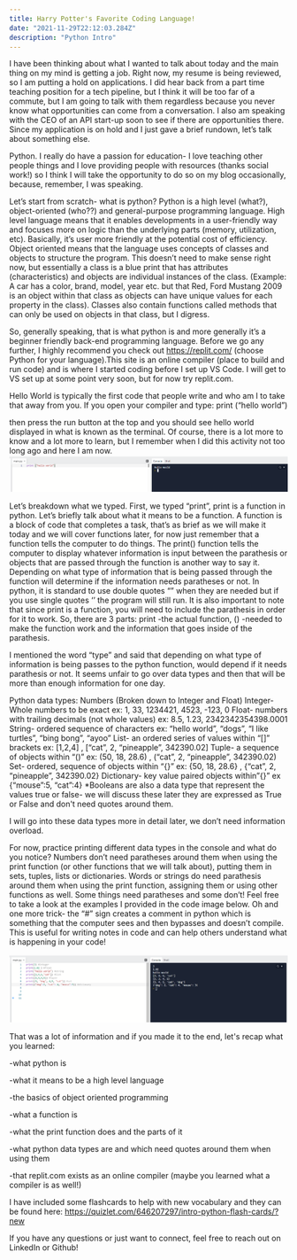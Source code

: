```yaml
---
title: Harry Potter's Favorite Coding Language! 
date: "2021-11-29T22:12:03.284Z"
description: "Python Intro"
---
```

I have been thinking about what I wanted to talk about today and the main thing on my mind is getting a job. Right now, my resume is being reviewed, so I am putting a hold on applications. I did hear back from a part time teaching position for a tech pipeline, but I think it will be too far of a commute, but I am going to talk with them regardless because you never know what opportunities can come from a conversation. I also am speaking with the CEO of an API start-up soon to see if there are opportunities there. Since my application is on hold and I just gave a brief rundown, let’s talk about something else.

Python. 
I really do have a passion for education- I love teaching other people things and I love providing people with resources (thanks social work!) so I think I will take the opportunity to do so on my blog occasionally, because, remember, I was speaking. 

Let’s start from scratch- what is python? Python is a high level (what?), object-oriented (who??) and general-purpose programming language. High level language means that it enables developments in a user-friendly way and focuses more on logic than the underlying parts (memory, utilization, etc). Basically, it’s user more friendly at the potential cost of efficiency. Object oriented means that the language uses concepts of classes and objects to structure the program. This doesn’t need to make sense right now, but essentially a class is a blue print that has attributes (characteristics) and objects are individual instances of the class. (Example: A car has a color, brand, model, year etc. but that Red, Ford Mustang 2009 is an object within that class as objects can have unique values for each property in the class). Classes also contain functions called methods that can only be used on objects in that class, but I digress. 

So, generally speaking, that is what python is and more generally it’s a beginner friendly back-end programming language. 
Before we go any further, I highly recommend you check out https://replit.com/  (choose Python for your language).This site is an online compiler (place to build and run code) and is where I started coding before I set up VS Code. I will get to VS set up at some point very soon, but for now try replit.com.

Hello World is typically the first code that people write and who am I to take that away from you. If you open your compiler and type:
print (“hello world”) 

then press the run button at the top and you should see hello world displayed in what is known as the terminal. 
Of course, there is a lot more to know and a lot more to learn, but I remember when I did this activity not too long ago and here I am now. 
!["test"](./hello_world.png)

Let’s breakdown what we typed. First, we typed “print”, print is a function in python. Let’s briefly talk about what it means to be a function. A function is a block of code that completes a task, that’s as brief as we will make it today and we will cover functions later, for now just remember that a function tells the computer to do things. The print() function tells the computer to display whatever information is input between the parathesis or objects that are passed through the function is another way to say it. Depending on what type of information that is being passed through the function will determine if the information needs paratheses or not. In python, it is standard to use double quotes “” when they are needed but if you use single quotes ‘’ the program will still run. It is also important to note that since print is a function, you will need to include the parathesis in order for it to work. 
So, there are 3 parts: print -the actual function, () -needed to make the function work and the information that goes inside of the parathesis. 

I mentioned the word “type” and said that depending on what type of information is being passes to the python function, would depend if it needs parathesis or not. It seems unfair to go over data types and then that will be more than enough information for one day. 

Python data types: 
Numbers (Broken down to Integer and Float)
Integer- Whole numbers to be exact ex: 1, 33, 1234421, 4523, -123, 0
Float- numbers with trailing decimals (not whole values) ex: 8.5, 1.23, 2342342354398.0001
String- ordered sequence of characters ex: “hello world”, “dogs”, “I like turtles”, “bing bong”, “ayoo”
List- an ordered series of values within “[]” brackets ex: [1,2,4] , [“cat”, 2, “pineapple”, 342390.02]
Tuple- a sequence of objects within “()”  ex: (50, 18, 28.6) , (“cat”, 2, “pineapple”, 342390.02)
Set- ordered, sequence of objects within “{}” ex: {50, 18, 28.6} , {“cat”, 2, “pineapple”, 342390.02}
Dictionary- key value paired objects within”{}” ex {“mouse”:5, “cat”:4} 
*Booleans are also a data type that represent the values true or false- we will discuss these later they are expressed as True or False and don't need quotes around them.

I will go into these data types more in detail later, we don’t need information overload. 

For now, practice printing different data types in the console and what do you notice? Numbers don’t need paratheses around them when using the print function (or other functions that we will talk about), putting them in sets, tuples, lists or dictionaries. Words or strings do need parathesis around them when using the print function, assigning them or using other functions as well. 
Some things need paratheses and some don’t! Feel free to take a look at the examples I provided in the code image below. Oh and one more trick- the “#” sign creates a comment in python which is something that the computer sees and then bypasses and doesn’t compile. This is useful for writing notes in code and can help others understand what is happening in your code! 

!["data"](./data_types.png)


That was a lot of information and if you made it to the end, let's recap what you learned:

-what python is

-what it means to be a high level language

-the basics of object oriented programming

-what a function is

-what the print function does and the parts of it

-what python data types are and which need quotes around them when using them

-that replit.com exists as an online compiler (maybe you learned what a compiler is as well!)

I have included some flashcards to help with new vocabulary and they can be found here: https://quizlet.com/646207297/intro-python-flash-cards/?new


If you have any questions or just want to connect, feel free to reach out on LinkedIn or Github! 
